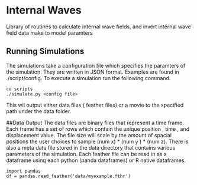 # Internal Waves
Library of routines to calculate internal wave fields, and invert internal wave field data make to model paramters

## Running Simulations
The simulations take a configuration file which specifies the paramters of the simulation. They are written in JSON format. Examples are found in ./script/config. 
To execute a simulation run the following command. 
```
cd scripts
./simulate.py <config file>
```
This wil output either data files ( feather files) or a movie to the specified path under the data folder.

##Data Output
The data files are binary files that represent a time frame. Each frame has a set of rows which contain the unique position , time , and displacement value. The file size will scale by the amount of spacial positions the user choices to sample (num x) * (num y ) * (num z). There is also a meta data file stored in the data directory that contains various parameters of the simulation. Each feather file can be read in as a dataframe using each python (panda dataframes) or R native dataframes.

```
import pandas 
df = pandas.read_feather('data/myexample.fthr')
```



